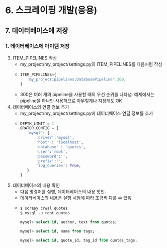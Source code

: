 # 6. 스크레이핑 개발(응용)
## 7. 데이터베이스에 저장
### 1. 데이터베이스에 아이템 저장
3. ITEM_PIPELINES 작성
   - my_project/my_project/settings.py의 ITEM_PIPELINES를 다음처럼 작성
   - ```python
     ITEM_PIPELINES={
        'my_project.pipelines.DatabasePipeline':300,
     }
     ```
   - 300은 여러 개의 pipeline을 사용할 때의 우선 순위를 나타냄. 예제에서는 pipeline을 하나만 사용하므로 아무렇게나 지정해도 OK
4. 데이터베이스의 연결 정보 추가 
   - my_project/my_project/settings.py에 데이터베이스 연결 정보를 추가
   - ```python
     DEPTH_LIMIT = 1
     ORATOR_CONFIG = {
        'mysql': {
            'driver':'mysql',
            'host' : 'localhost',
            'database' : 'quotes',
            'user':'root',
            'password':'',
            'prefix':'',
            'log_queries': True,
        }
     }
     ```
5. 데이터베이스의 내용 확인
   - 다음 명령어를 실행, 데이터베이스의 내용 핫인.
   - 데이터베이스의 내용은 실행 시점에 따라 조금씩 다를 수 있음.
   - ```sql
     $ scrapy crwal quotes
     $ mysql -u root quotes

     mysql> select id, author, text from quotes;

     mysql> select id, name from tags;

     mysql> select id, quote_id, tag_id from quotes_tags; 
     ```